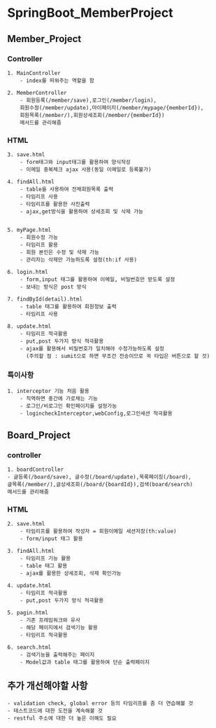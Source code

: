 # SpringBoot_MemberProject
    
## Member_Project

### Controller
    1. MainController
        - index를 띄워주는 역할을 함
    
    2. MemberController
        - 회원등록(/member/save),로그인(/member/login),
        회원수정(/member/update),마이페이지(/member/mypage/{memberId}),
        회원목록(/member/),회원상세조회(/member/{memberId})
        메서드를 관리해줌

### HTML
    3. save.html
        - form태그와 input태그를 활용하여 양식작성
        - 이메일 중복체크 ajax 사용(동일 이메일로 등록불가)
    
    4. findAll.html
        - table을 사용하여 전체회원목록 출력
        - 타임리프 사용
        - 타임리프를 활용한 사진출력 
        - ajax,get방식을 활용하여 상세조회 및 삭제 가능

    
    5. myPage.html
        - 회원수정 가능
        - 타임리프 활용
        - 회원 본인은 수정 및 삭제 가능
        - 관리자는 삭제만 가능하도록 설정(th:if 사용)

    6. login.html
        - form,input 태그를 활용하여 이메일, 비밀번호만 받도록 설정
        - 보내는 방식은 post 방식

    7. findById(detail).html
        - table 태그를 활용하여 회원정보 출력
        - 타임리프 사용

    8. update.html
        - 타임리프 적극활용
        - put,post 두가지 방식 적극활용
        - ajax를 활용해서 비밀번호가 일치해야 수정가능하도록 설정
          (주의할 점 : sumit으로 하면 무조건 전송이므로 꼭 타입은 버튼으로 할 것)  

### 특이사항
    1. interceptor 기능 처음 활용
        - 직역하면 중간에 가로채는 기능
        - 로그인/비로그인 확인페이지를 설정가능
        - logincheckInterceptor,webConfig,로그인세션 적극활용


## Board_Project

### controller
    1. boardController
    - 글등록(/board/save), 글수정(/board/update),목록페이징(/board),
    글목록(/member/),글상세조회(/board/{boardId}),검색(board/search)
    메서드를 관리해줌

### HTML
    2. save.html
        - 타임리프를 활용하여 작성자 = 회원이메일 세션저장(th:value)
        - form/input 태그 활용

    3. findAll.html
        - 타임리프 기능 활용
        - table 태그 활용
        - ajax를 활용한 상세조회, 삭제 확인가능

    4. update.html
        - 타임리프 적극활용
        - put,post 두가지 방식 적극활용

    5. pagin.html
        - 기존 프레임워크와 유사
        - 해당 페이지에서 검색기능 활용
        - 타임리프 적극활용

    6. search.html
        - 검색기능을 출력해주는 페이지
        - Model값과 table 태그를 활용하여 단순 출력페이지


    
## 추가 개선해야할 사항
    - validation check, global error 등의 타임리프를 좀 더 연습해볼 것
    - 테스트코드에 대한 도전을 계속해볼 것
    - restful 주소에 대한 더 높은 이해도 필요

